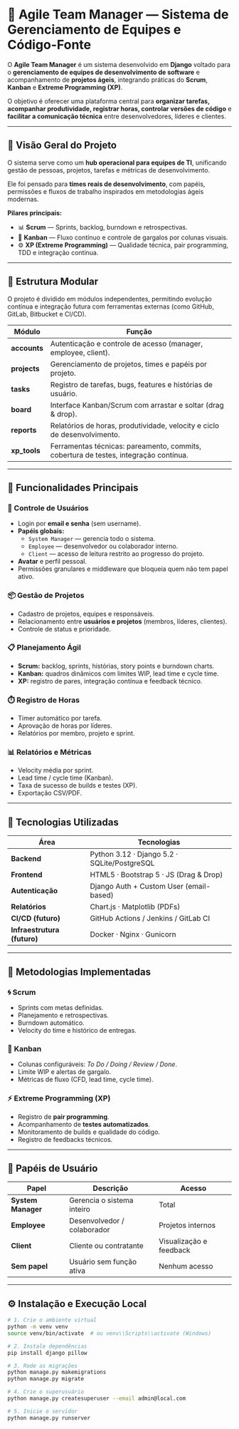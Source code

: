# 🧩 Agile Team Manager — Sistema de Gerenciamento de Equipes e Código-Fonte

O **Agile Team Manager** é um sistema desenvolvido em **Django** voltado para o **gerenciamento de equipes de desenvolvimento de software** e acompanhamento de **projetos ágeis**, integrando práticas do **Scrum**, **Kanban** e **Extreme Programming (XP)**.  

O objetivo é oferecer uma plataforma central para **organizar tarefas, acompanhar produtividade, registrar horas, controlar versões de código** e **facilitar a comunicação técnica** entre desenvolvedores, líderes e clientes.

---

## 🚀 Visão Geral do Projeto

O sistema serve como um **hub operacional para equipes de TI**, unificando gestão de pessoas, projetos, tarefas e métricas de desenvolvimento.  

Ele foi pensado para **times reais de desenvolvimento**, com papéis, permissões e fluxos de trabalho inspirados em metodologias ágeis modernas.

**Pilares principais:**
- 📊 **Scrum** — Sprints, backlog, burndown e retrospectivas.  
- 🔁 **Kanban** — Fluxo contínuo e controle de gargalos por colunas visuais.  
- ⚙️ **XP (Extreme Programming)** — Qualidade técnica, pair programming, TDD e integração contínua.  

---

## 🧠 Estrutura Modular

O projeto é dividido em módulos independentes, permitindo evolução contínua e integração futura com ferramentas externas (como GitHub, GitLab, Bitbucket e CI/CD).

| Módulo | Função |
|--------|--------|
| **accounts** | Autenticação e controle de acesso (manager, employee, client). |
| **projects** | Gerenciamento de projetos, times e papéis por projeto. |
| **tasks** | Registro de tarefas, bugs, features e histórias de usuário. |
| **board** | Interface Kanban/Scrum com arrastar e soltar (drag & drop). |
| **reports** | Relatórios de horas, produtividade, velocity e ciclo de desenvolvimento. |
| **xp_tools** | Ferramentas técnicas: pareamento, commits, cobertura de testes, integração contínua. |

---

## 🧱 Funcionalidades Principais

### 🔐 Controle de Usuários
- Login por **email e senha** (sem username).
- **Papéis globais:**  
  - `System Manager` — gerencia todo o sistema.  
  - `Employee` — desenvolvedor ou colaborador interno.  
  - `Client` — acesso de leitura restrito ao progresso do projeto.
- **Avatar** e perfil pessoal.
- Permissões granulares e middleware que bloqueia quem não tem papel ativo.

### 📦 Gestão de Projetos
- Cadastro de projetos, equipes e responsáveis.
- Relacionamento entre **usuários e projetos** (membros, líderes, clientes).
- Controle de status e prioridade.

### 📋 Planejamento Ágil
- **Scrum:** backlog, sprints, histórias, story points e burndown charts.  
- **Kanban:** quadros dinâmicos com limites WIP, lead time e cycle time.  
- **XP:** registro de pares, integração contínua e feedback técnico.

### ⏱️ Registro de Horas
- Timer automático por tarefa.
- Aprovação de horas por líderes.
- Relatórios por membro, projeto e sprint.

### 📊 Relatórios e Métricas
- Velocity média por sprint.  
- Lead time / cycle time (Kanban).  
- Taxa de sucesso de builds e testes (XP).  
- Exportação CSV/PDF.

---

## 🧰 Tecnologias Utilizadas

| Área | Tecnologias |
|------|--------------|
| **Backend** | Python 3.12 · Django 5.2 · SQLite/PostgreSQL |
| **Frontend** | HTML5 · Bootstrap 5 · JS (Drag & Drop) |
| **Autenticação** | Django Auth + Custom User (email-based) |
| **Relatórios** | Chart.js · Matplotlib (PDFs) |
| **CI/CD (futuro)** | GitHub Actions / Jenkins / GitLab CI |
| **Infraestrutura (futuro)** | Docker · Nginx · Gunicorn |

---

## 🧩 Metodologias Implementadas

### 🌀 **Scrum**
- Sprints com metas definidas.  
- Planejamento e retrospectivas.  
- Burndown automático.  
- Velocity do time e histórico de entregas.

### 🧩 **Kanban**
- Colunas configuráveis: *To Do / Doing / Review / Done*.  
- Limite WIP e alertas de gargalo.  
- Métricas de fluxo (CFD, lead time, cycle time).

### ⚡ **Extreme Programming (XP)**
- Registro de **pair programming**.  
- Acompanhamento de **testes automatizados**.  
- Monitoramento de builds e qualidade do código.  
- Registro de feedbacks técnicos.

---

## 🧭 Papéis de Usuário

| Papel | Descrição | Acesso |
|--------|------------|---------|
| **System Manager** | Gerencia o sistema inteiro | Total |
| **Employee** | Desenvolvedor / colaborador | Projetos internos |
| **Client** | Cliente ou contratante | Visualização e feedback |
| **Sem papel** | Usuário sem função ativa | Nenhum acesso |

---

## ⚙️ Instalação e Execução Local

```bash
# 1. Crie o ambiente virtual
python -m venv venv
source venv/bin/activate  # ou venv\\Scripts\\activate (Windows)

# 2. Instale dependências
pip install django pillow

# 3. Rode as migrações
python manage.py makemigrations
python manage.py migrate

# 4. Crie o superusuário
python manage.py createsuperuser --email admin@local.com

# 5. Inicie o servidor
python manage.py runserver
